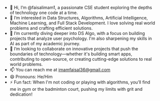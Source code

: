 - 👋 Hi, I’m @faisalimam1, a passionate CSE student exploring the depths of technology one code at a time.
- 👀 I’m interested in Data Structures, Algorithms, Artificial Intelligence, Machine Learning, and Full Stack Development. I love solving real world problems and crafting efficient solutions.
- 🌱 I’m currently diving deeper into DS Algo, with a focus on building projects that analyze user psychology. I'm also sharpening my skills in AI as part of my academic journey.
- 💞️ I’m looking to collaborate on innovative projects that push the boundaries of technology—whether it's building smart apps, contributing to open-source, or creating cutting-edge solutions to real world problems.
- 📫 You can reach me at imamfaisal36@gmail.com
- 😄 Pronouns: He/Him
- ⚡ Fun fact: When I'm not coding or playing with algorithms, you’ll find me in gym or the badminton court, pushing my limits with grit and dedication!

<!---
faisalimam1/faisalimam1 is a ✨ special ✨ repository because its `README.md` (this file) appears on your GitHub profile.
You can click the Preview link to take a look at your changes.
--->
